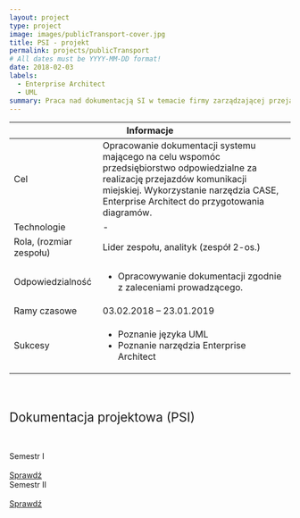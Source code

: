 ```yaml
---
layout: project
type: project
image: images/publicTransport-cover.jpg
title: PSI - projekt
permalink: projects/publicTransport
# All dates must be YYYY-MM-DD format!
date: 2018-02-03
labels:
  - Enterprise Architect
  - UML
summary: Praca nad dokumentacją SI w temacie firmy zarządzającej przejazdami komunikacji miejskiej.
---
```


<table class="ui celled striped tablet stackable table">
  <thead>
    <tr><th colspan="3">
      Informacje
    </th>
  </tr></thead>
  <tbody>
    <tr>
      <td>
        <i class="info circle icon"></i> Cel
      </td>
      <td class="justify-text font-balooChettan2">Opracowanie dokumentacji systemu mającego na celu wspomóc przedsiębiorstwo odpowiedzialne za realizację przejazdów komunikacji miejskiej. Wykorzystanie narzędzia CASE, Enterprise Architect do przygotowania diagramów. </td>
    </tr>
    <tr>
      <td>
        <i class="lab icon"></i> Technologie
      </td>
      <td>-</td>
    </tr>
    <tr>
      <td class="collapsing">
        <i class="users icon"></i> Rola, (rozmiar zespołu)
      </td>
      <td class="font-balooChettan2">Lider zespołu, analityk (zespół 2-os.)</td>
    </tr>
    <tr>
      <td>
        <i class="setting icon"></i> Odpowiedzialność
      </td>
      <td>
      <ul>
        <li class="font-balooChettan2">Opracowywanie dokumentacji zgodnie z zaleceniami prowadzącego.</li>
      </ul>
      </td>
    </tr>
    <tr>
      <td>
        <i class="clock icon"></i> Ramy czasowe
      </td>
      <td class="font-balooChettan2">03.02.2018 – 23.01.2019</td>
    </tr>
    <tr>
      <td>
        <i class="star icon"></i> Sukcesy
      </td>
      <td class="font-balooChettan2">
        <ul>
          <li>Poznanie języka UML</li>
          <li>Poznanie narzędzia Enterprise Architect</li>
        </ul>
      </td>
    </tr>
  </tbody>
</table>

<div class="ui placeholder segment">
  <div class="ui one column stackable center aligned grid">
    <p style="font-size: 160%; padding: 5% 0% 5% 0%;">Dokumentacja projektowa (PSI)</p>
  </div>
  <div class="ui two column stackable center aligned grid">
    <div class="middle aligned row">
      <div class="column">
        <div class="ui icon header font-balooChettan2">
          <i class="file pdf outline icon"></i>
          Semestr I
        </div>
        <br>
        <a href="https://github.com/trolit/Moje.dokumenty/blob/master/Dokumentacja%20i%20projekty/Projekt%20dla%20komunikacji%20miejskiej%20(PSI)%20-%20etap%201.pdf" target="_blank">
        <div class="ui animated violet button" onclick="this.blur();" tabindex="0">
          <div class="visible content font-balooChettan2">Sprawdź</div>
          <div class="hidden content">
            <i class="right arrow icon"></i>
          </div>
        </div>
        </a>
      </div>
      <div class="column">
        <div class="ui icon header font-balooChettan2">
          <i class="file pdf outline icon"></i>
          Semestr II
        </div>
        <br>
        <a href="https://github.com/trolit/Moje.dokumenty/blob/master/Dokumentacja%20i%20projekty/Projekt%20dla%20komunikacji%20miejskiej%20(PSI)%20-%20etap%202.pdf" target="_blank">
        <div class="ui animated violet button" onclick="this.blur();" tabindex="0">
          <div class="visible content font-balooChettan2">Sprawdź</div>
          <div class="hidden content">
            <i class="right arrow icon"></i>
          </div>
        </div>
        </a>
      </div>
    </div>
  </div>
</div>